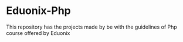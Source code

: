 # Eduonix-Php
This repository has the projects made by be with the guidelines of Php course offered by Eduonix
